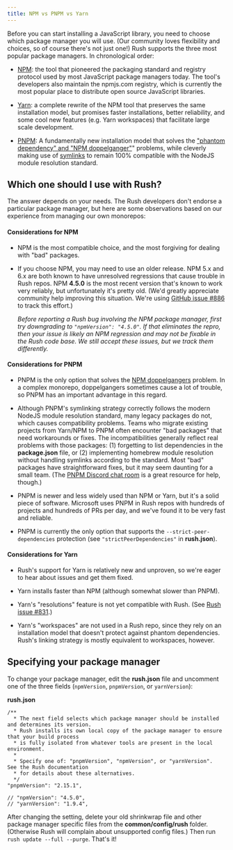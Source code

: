 ```yaml
---
title: NPM vs PNPM vs Yarn
---
```


Before you can start installing a JavaScript library, you need to choose which package manager you will use. (Our community loves flexibility and choices, so of course there's not just one!) Rush supports the three most popular package managers. In chronological order:

- [NPM](https://docs.npmjs.com/getting-started/what-is-npm): the tool that pioneered the packaging standard and registry protocol used by most JavaScript package managers today. The tool's developers also maintain the npmjs.com registry, which is currently the most popular place to distribute open source JavaScript libraries.

- [Yarn](https://yarnpkg.com/en/): a complete rewrite of the NPM tool that preserves the same installation model, but promises faster installations, better reliability, and some cool new features (e.g. Yarn workspaces) that facilitate large scale development.

- [PNPM](https://pnpm.js.org/): A fundamentally new installation model that solves the ["phantom dependency" and "NPM doppelganger"](../../advanced/phantom_deps)" problems, while cleverly making use of [symlinks](https://en.wikipedia.org/wiki/Symbolic_link) to remain 100% compatible with the NodeJS module resolution standard.

## Which one should I use with Rush?

The answer depends on your needs. The Rush developers don't endorse a particular package manager, but here are some observations based on our experience from managing our own monorepos:

#### Considerations for NPM

- NPM is the most compatible choice, and the most forgiving for dealing with "bad" packages.

- If you choose NPM, you may need to use an older release. NPM 5.x and 6.x are both known to have unresolved regressions that cause trouble in Rush repos. NPM **4.5.0** is the most recent version that's known to work very reliably, but unfortunately it's pretty old. (We'd greatly appreciate community help improving this situation. We're using [GitHub issue #886](https://github.com/microsoft/rushstack/issues/886) to track this effort.)

  _Before reporting a Rush bug involving the NPM package manager, first try downgrading to `"npmVersion": "4.5.0"`. If that eliminates the repro, then your issue is likely an NPM regression and may not be fixable in the Rush code base. We still accept these issues, but we track them differently._

#### Considerations for PNPM

- PNPM is the only option that solves the [NPM doppelgangers](../../advanced/npm_doppelgangers) problem. In a complex monorepo, doppelgangers sometimes cause a lot of trouble, so PNPM has an important advantage in this regard.

- Although PNPM's symlinking strategy correctly follows the modern NodeJS module resolution standard, many legacy packages do not, which causes compatibility problems. Teams who migrate existing projects from Yarn/NPM to PNPM often encounter "bad packages" that need workarounds or fixes. The incompatibilities generally reflect real problems with those packages: (1) forgetting to list dependencies in the **package.json** file, or (2) implementing homebrew module resolution without handling symlinks according to the standard. Most "bad" packages have straightforward fixes, but it may seem daunting for a small team. (The [PNPM Discord chat room](https://discord.gg/mThkzAT) is a great resource for help, though.)

- PNPM is newer and less widely used than NPM or Yarn, but it's a solid piece of software. Microsoft uses PNPM in Rush repos with hundreds of projects and hundreds of PRs per day, and we've found it to be very fast and reliable.

- PNPM is currently the only option that supports the `--strict-peer-dependencies` protection (see `"strictPeerDependencies"` in **rush.json**).

#### Considerations for Yarn

- Rush's support for Yarn is relatively new and unproven, so we're eager to hear about issues and get them fixed.

- Yarn installs faster than NPM (although somewhat slower than PNPM).

- Yarn's "resolutions" feature is not yet compatible with Rush. (See [Rush issue #831](https://github.com/microsoft/rushstack/issues/831).)

- Yarn's "workspaces" are not used in a Rush repo, since they rely on an installation model that doesn't protect against phantom dependencies. Rush's linking strategy is mostly equivalent to workspaces, however.

## Specifying your package manager

To change your package manager, edit the **rush.json** file and uncomment one of the three fields (`npmVersion`, `pnpmVersion`, or `yarnVersion`):

**rush.json**

```
/**
  * The next field selects which package manager should be installed and determines its version.
  * Rush installs its own local copy of the package manager to ensure that your build process
  * is fully isolated from whatever tools are present in the local environment.
  *
  * Specify one of: "pnpmVersion", "npmVersion", or "yarnVersion".  See the Rush documentation
  * for details about these alternatives.
  */
"pnpmVersion": "2.15.1",

// "npmVersion": "4.5.0",
// "yarnVersion": "1.9.4",
```

After changing the setting, delete your old shrinkwrap file and other package manager specific files from the **common/config/rush** folder. (Otherwise Rush will complain about unsupported config files.) Then run `rush update --full --purge`. That's it!
